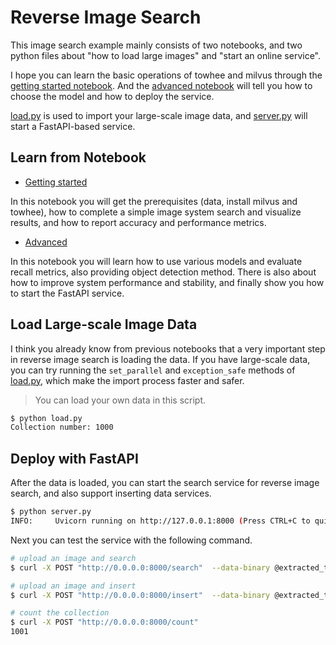 # Reverse Image Search

This image search example mainly consists of two notebooks, and two python files about "how to load large images" and "start an online service".



I hope you can learn the basic operations of towhee and milvus through the [getting started notebook](./getting_started.ipynb). And the [advanced notebook](advanced.ipynb) will tell you how to choose the model and how to deploy the service.  

[load.py](./load.py) is used to import your large-scale image data, and [server.py](./server.py) will start a FastAPI-based service.

## Learn from Notebook

- [Getting started](getting_started.ipynb)

In this notebook you will get the prerequisites (data, install milvus and towhee), how to complete a simple image system search and visualize results, and how to report accuracy and performance metrics.

- [Advanced](./advanced.ipynb)

In this notebook you will learn how to use various models and evaluate recall metrics, also providing object detection method. There is also about how to improve system performance and stability, and finally show you how to start the FastAPI service.

## Load Large-scale Image Data

I think you already know from previous notebooks that a very important step in reverse image search is loading the data. If you have large-scale data, you can try running the `set_parallel` and `exception_safe` methods of [load.py](./load.py), which make the import process faster and safer.

> You can load your own data in this script.

```bash
$ python load.py
Collection number: 1000
```

## Deploy with FastAPI

After the data is loaded, you can start the search service for reverse image search, and also support inserting data services.

```bash
$ python server.py
INFO:     Uvicorn running on http://127.0.0.1:8000 (Press CTRL+C to quit)
```

Next you can test the service with the following command.

```bash
# upload an image and search
$ curl -X POST "http://0.0.0.0:8000/search"  --data-binary @extracted_test/n01443537/n01443537_3883.JPEG -H 'Content-Type: image/jpeg'

# upload an image and insert
$ curl -X POST "http://0.0.0.0:8000/insert"  --data-binary @extracted_test/n01443537/n01443537_3883.JPEG -H 'Content-Type: image/jpeg'

# count the collection
$ curl -X POST "http://0.0.0.0:8000/count"
1001
```
